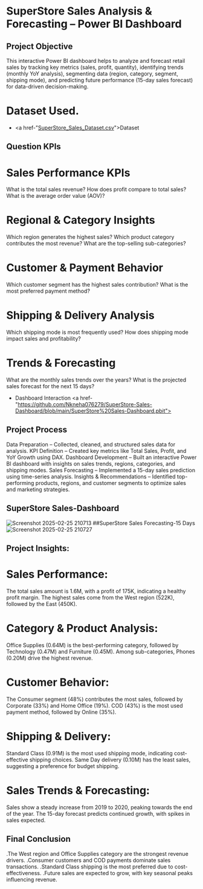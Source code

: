 # SuperStore Sales Analysis & Forecasting – Power BI Dashboard
## Project Objective 
This interactive Power BI dashboard helps to analyze and forecast retail sales by tracking key metrics (sales, profit, quantity), identifying trends (monthly YoY analysis), segmenting data (region, category, segment, shipping mode), and predicting future performance (15-day sales forecast) for data-driven decision-making.

# Dataset Used.
- <a href-"[SuperStore_Sales_Dataset.csv](https://github.com/Nkneha076279/SuperStore-Sales-Dashboard/blob/main/SuperStore_Sales_Dataset.csv)">Dataset</a>

## Question KPIs
# Sales Performance KPIs
What is the total sales revenue?
How does profit compare to total sales?
What is the average order value (AOV)?
# Regional & Category Insights
Which region generates the highest sales?
Which product category contributes the most revenue?
What are the top-selling sub-categories?
# Customer & Payment Behavior
Which customer segment has the highest sales contribution?
What is the most preferred payment method?
# Shipping & Delivery Analysis
Which shipping mode is most frequently used?
How does shipping mode impact sales and profitability?
# Trends & Forecasting
What are the monthly sales trends over the years?
What is the projected sales forecast for the next 15 days?

- Dashboard Interaction <a href-"https://github.com/Nkneha076279/SuperStore-Sales-Dashboard/blob/main/SuperStore%20Sales-Dashboard.pbit">

## Project Process
Data Preparation – Collected, cleaned, and structured sales data for analysis.
KPI Definition – Created key metrics like Total Sales, Profit, and YoY Growth using DAX.
Dashboard Development – Built an interactive Power BI dashboard with insights on sales trends, regions, categories, and shipping modes.
Sales Forecasting – Implemented a 15-day sales prediction using time-series analysis.
Insights & Recommendations – Identified top-performing products, regions, and customer segments to optimize sales and marketing strategies.

## SuperStore Sales-Dashboard
![Screenshot 2025-02-25 210713](https://github.com/user-attachments/assets/4515ee86-9a78-4fd5-964d-ce7ad54450b8)
##SuperStore Sales Forecasting-15 Days 
![Screenshot 2025-02-25 210727](https://github.com/user-attachments/assets/f2f04e14-345d-4012-957f-9365025c73b3)

## Project Insights:
# Sales Performance:
The total sales amount is 1.6M, with a profit of 175K, indicating a healthy profit margin.
The highest sales come from the West region (522K), followed by the East (450K).

# Category & Product Analysis:
Office Supplies (0.64M) is the best-performing category, followed by Technology (0.47M) and Furniture (0.45M).
Among sub-categories, Phones (0.20M) drive the highest revenue.

# Customer Behavior:
The Consumer segment (48%) contributes the most sales, followed by Corporate (33%) and Home Office (19%).
COD (43%) is the most used payment method, followed by Online (35%).

# Shipping & Delivery:
Standard Class (0.91M) is the most used shipping mode, indicating cost-effective shipping choices.
Same Day delivery (0.10M) has the least sales, suggesting a preference for budget shipping.

# Sales Trends & Forecasting:
Sales show a steady increase from 2019 to 2020, peaking towards the end of the year.
The 15-day forecast predicts continued growth, with spikes in sales expected.

## Final Conclusion 
.The West region and Office Supplies category are the strongest revenue drivers.
.Consumer customers and COD payments dominate sales transactions.
.Standard Class shipping is the most preferred due to cost-effectiveness.
.Future sales are expected to grow, with key seasonal peaks influencing revenue.










